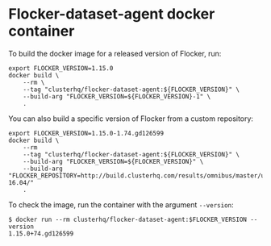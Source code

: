 # Flocker-dataset-agent docker container

To build the docker image for a released version of Flocker, run:
```
export FLOCKER_VERSION=1.15.0
docker build \
    --rm \
    --tag "clusterhq/flocker-dataset-agent:${FLOCKER_VERSION}" \
    --build-arg "FLOCKER_VERSION=${FLOCKER_VERSION}-1" \
    .
```

You can also build a specific version of Flocker from a custom repository:

```
export FLOCKER_VERSION=1.15.0-1.74.gd126599
docker build \
    --rm
    --tag "clusterhq/flocker-dataset-agent:${FLOCKER_VERSION}" \
    --build-arg "FLOCKER_VERSION=${FLOCKER_VERSION}" \
    --build-arg "FLOCKER_REPOSITORY=http://build.clusterhq.com/results/omnibus/master/ubuntu-16.04/"
    .
```

To check the image, run the container with the argument ```--version```:
```
$ docker run --rm clusterhq/flocker-dataset-agent:$FLOCKER_VERSION --version
1.15.0+74.gd126599
```
